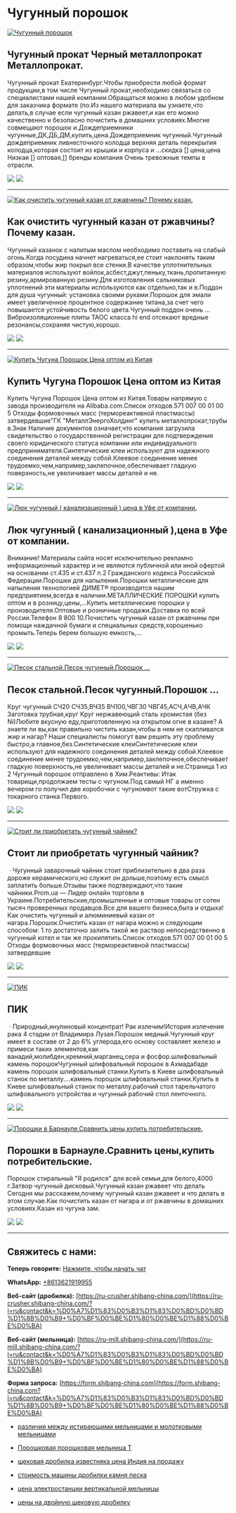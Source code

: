 # Чугунный порошок

<a href="https://swt.shibang-china.com/?l=ru&img&k=%D0%A7%D1%83%D0%B3%D1%83%D0%BD%D0%BD%D1%8B%D0%B9+%D0%BF%D0%BE%D1%80%D0%BE%D1%88%D0%BE%D0%BA" target="_blank">![Чугунный порошок](http://static.shibang-china.com/all-800x300/956.jpg)</a>

## Чугунный прокат Черный металлопрокат Металлопрокат.
Чугунный прокат Екатеринбург.Чтобы приобрести любой формат продукции,в том числе Чугунный прокат,необходимо связаться со специалистами нашей компании.Обращаться можно в любом удобном для заказчика формате (по.Из нашего материала вы узнаете,что делать,в случае если чугунный казан ржавеет,и как его можно качественно и безопасно почистить в домашних условиях.Многие совмещают порошок и.Дождеприемники чугунные,ДК,ДБ,ДМ,купить,цена.Дождеприемник чугунный.Чугунный дождеприемник ливнесточного колодца верхняя деталь перекрытия колодца,которая состоит из крышки и корпуса и …скидка [] цена,цена Низкая [] оптовая,[] бренды компания Очень тревожные темпы в отрасли.


<a href="https://whatsapp.shibangsoft.com/WhatsApp.php" target="_blank" title="WhatsApp">![](http://static.shibang-china.com/icon/whatsapp.png)</a> <a href="https://swt.shibang-china.com/?l=ru&icon&k=%D0%A7%D1%83%D0%B3%D1%83%D0%BD%D0%BD%D1%8B%D0%B9+%D0%BF%D0%BE%D1%80%D0%BE%D1%88%D0%BE%D0%BA" target="_blank">![](http://static.shibang-china.com/icon/chat-ru.png)</a>

---

<a href="https://swt.shibang-china.com/?l=ru&img&k=%D0%A7%D1%83%D0%B3%D1%83%D0%BD%D0%BD%D1%8B%D0%B9+%D0%BF%D0%BE%D1%80%D0%BE%D1%88%D0%BE%D0%BA" target="_blank">![Как очистить чугунный казан от ржавчины? Почему казан.](http://static.shibang-china.com/all-800x300/723.jpg)</a>

## Как очистить чугунный казан от ржавчины? Почему казан.
Чугунный казанок с налитым маслом необходимо поставить на слабый огонь.Когда посудина начнет нагреваться,ее стоит наклонять таким образом,чтобы жир покрыл все стенки.В качестве уплотнительных материалов используют войлок,асбест,джут,пеньку,ткань,пропитанную резину,армированную резину.Для изготовления сальниковых уплотнений эти материалы используются как отдельно,так и в.Поддон для душа чугунный: установка своими руками.Порошок для эмали имеет увеличенное процентное содержание титана,за счет чего повышается устойчивость белого цвета.Чугунный поддон очень …Виброизоляционные плиты TAOC класса hi end отсекают вредные резонансы,сохраняя чистую,хорошо.


<a href="https://whatsapp.shibangsoft.com/WhatsApp.php" target="_blank" title="WhatsApp">![](http://static.shibang-china.com/icon/whatsapp.png)</a> <a href="https://swt.shibang-china.com/?l=ru&icon&k=%D0%A7%D1%83%D0%B3%D1%83%D0%BD%D0%BD%D1%8B%D0%B9+%D0%BF%D0%BE%D1%80%D0%BE%D1%88%D0%BE%D0%BA" target="_blank">![](http://static.shibang-china.com/icon/chat-ru.png)</a>

---

<a href="https://swt.shibang-china.com/?l=ru&img&k=%D0%A7%D1%83%D0%B3%D1%83%D0%BD%D0%BD%D1%8B%D0%B9+%D0%BF%D0%BE%D1%80%D0%BE%D1%88%D0%BE%D0%BA" target="_blank">![Купить Чугуна Порошок Цена оптом из Китая](http://static.shibang-china.com/all-800x300/835.jpg)</a>

## Купить Чугуна Порошок Цена оптом из Китая
Купить Чугуна Порошок Цена оптом из Китая.Товары напрямую с завода производителя на Alibaba.com.Список отходов.571 007 00 01 00 5 Отходы формовочных масс (термореактивной пластмассы) затвердевшие&quot;ГК &quot;МеталлЭнергоХолдинг&quot; купить металлопрокат,трубы в.Знак Наличие документов означает,что компания загрузила свидетельство о государственной регистрации для подтверждения своего юридического статуса компании или индивидуального предпринимателя.Синтетические клеи используют для надежного соединения деталей между собой.Клеевое соединение менее трудоемко,чем,например,закле&#173;почное,обеспечивает гладкую поверхность,не увеличивает мас&#173;сы деталей и не.


<a href="https://whatsapp.shibangsoft.com/WhatsApp.php" target="_blank" title="WhatsApp">![](http://static.shibang-china.com/icon/whatsapp.png)</a> <a href="https://swt.shibang-china.com/?l=ru&icon&k=%D0%A7%D1%83%D0%B3%D1%83%D0%BD%D0%BD%D1%8B%D0%B9+%D0%BF%D0%BE%D1%80%D0%BE%D1%88%D0%BE%D0%BA" target="_blank">![](http://static.shibang-china.com/icon/chat-ru.png)</a>

---

<a href="https://swt.shibang-china.com/?l=ru&img&k=%D0%A7%D1%83%D0%B3%D1%83%D0%BD%D0%BD%D1%8B%D0%B9+%D0%BF%D0%BE%D1%80%D0%BE%D1%88%D0%BE%D0%BA" target="_blank">![Люк чугунный ( канализационный ),цена в Уфе от компании.](http://static.shibang-china.com/all-800x300/272.jpg)</a>

## Люк чугунный ( канализационный ),цена в Уфе от компании.
Внимание! Материалы сайта носят исключительно рекламно информационный характер и не являются публичной или иной офертой на основании ст.435 и ст.437 п.2 Гражданского кодекса Российской Федерации.Порошки для напыления.Порошки металлические для напыления технологией ДИМЕТ&#174; производятся нашим предприятием,всегда в наличии.МЕТАЛЛИЧЕСКИЕ ПОРОШКИ купить оптом и в розницу,цены,…Купить металлические порошки у производителя.Оптовые и розничные продажи.Доставка по всей России.Телефон 8 800 10.Почистить чугунный казан от ржавчины при помощи наждачной бумаги и специальных средств,хорошенько промыть.Теперь берем большую емкость,…


<a href="https://whatsapp.shibangsoft.com/WhatsApp.php" target="_blank" title="WhatsApp">![](http://static.shibang-china.com/icon/whatsapp.png)</a> <a href="https://swt.shibang-china.com/?l=ru&icon&k=%D0%A7%D1%83%D0%B3%D1%83%D0%BD%D0%BD%D1%8B%D0%B9+%D0%BF%D0%BE%D1%80%D0%BE%D1%88%D0%BE%D0%BA" target="_blank">![](http://static.shibang-china.com/icon/chat-ru.png)</a>

---

<a href="https://swt.shibang-china.com/?l=ru&img&k=%D0%A7%D1%83%D0%B3%D1%83%D0%BD%D0%BD%D1%8B%D0%B9+%D0%BF%D0%BE%D1%80%D0%BE%D1%88%D0%BE%D0%BA" target="_blank">![Песок стальной.Песок чугунный.Порошок …](http://static.shibang-china.com/all-800x300/92.jpg)</a>

## Песок стальной.Песок чугунный.Порошок …
Круг чугунный СЧ20 СЧ35,ВЧ35 ВЧ100,ЧВГ30 ЧВГ45,АСЧ,АЧВ,АЧК Заготовка трубная,круг Круг нержавеющий сталь хромистая (без Ni)Любите вкусную еду,приготовленную на открытом огне в казане? А знаете ли вы,как правильно чистить казан,чтобы в нем не скапливался жир и нагар? Наши специалисты помогут вам решить эту проблему быстро,а главное,без.Синтетические клеиСинтетические клеи используют для надежного соединения деталей между собой.Клеевое соединение менее трудоемко,чем,например,закле&#173;почное,обеспечивает гладкую поверхность,не увеличивает мас&#173;сы деталей и не.Страница 1 из 2 Чугунный порошок отправлено в Хим.Реактивы: Итак товарищи,продолжаем тесты с чугуном.Под самый НГ а именно вечером го получил две коробочки с чугуномвот такие вотСтружка с токарного станка Первого.


<a href="https://whatsapp.shibangsoft.com/WhatsApp.php" target="_blank" title="WhatsApp">![](http://static.shibang-china.com/icon/whatsapp.png)</a> <a href="https://swt.shibang-china.com/?l=ru&icon&k=%D0%A7%D1%83%D0%B3%D1%83%D0%BD%D0%BD%D1%8B%D0%B9+%D0%BF%D0%BE%D1%80%D0%BE%D1%88%D0%BE%D0%BA" target="_blank">![](http://static.shibang-china.com/icon/chat-ru.png)</a>

---

<a href="https://swt.shibang-china.com/?l=ru&img&k=%D0%A7%D1%83%D0%B3%D1%83%D0%BD%D0%BD%D1%8B%D0%B9+%D0%BF%D0%BE%D1%80%D0%BE%D1%88%D0%BE%D0%BA" target="_blank">![Стоит ли приобретать чугунный чайник?](http://static.shibang-china.com/all-800x300/1435.jpg)</a>

## Стоит ли приобретать чугунный чайник?
&nbsp;&#0183;&#32;Чугунный заварочный чайник стоит приблизительно в два раза дороже керамического,но служит он дольше,поэтому есть смысл заплатить больше.Отзывы также подтверждают,что такие чайники.Prom.ua — Лидер онлайн торговли в Украине.Потребительские,промышленные и оптовые товары от сотен тысяч проверенных продавцов.Все для вашего бизнеса,быта и отдыха!Как очистить чугунный и алюминиевый казан от нагара.Порошок.Очистить казан от нагара можно и следующим способом: 1.то достаточно залить такой же раствор непосредственно в чугунный котел и так же прокипятить.Список отходов.571 007 00 01 00 5 Отходы формовочных масс (термореактивной пластмассы) затвердевшие


<a href="https://whatsapp.shibangsoft.com/WhatsApp.php" target="_blank" title="WhatsApp">![](http://static.shibang-china.com/icon/whatsapp.png)</a> <a href="https://swt.shibang-china.com/?l=ru&icon&k=%D0%A7%D1%83%D0%B3%D1%83%D0%BD%D0%BD%D1%8B%D0%B9+%D0%BF%D0%BE%D1%80%D0%BE%D1%88%D0%BE%D0%BA" target="_blank">![](http://static.shibang-china.com/icon/chat-ru.png)</a>

---

<a href="https://swt.shibang-china.com/?l=ru&img&k=%D0%A7%D1%83%D0%B3%D1%83%D0%BD%D0%BD%D1%8B%D0%B9+%D0%BF%D0%BE%D1%80%D0%BE%D1%88%D0%BE%D0%BA" target="_blank">![ПИК](http://static.shibang-china.com/all-800x300/124.jpg)</a>

## ПИК
&nbsp;&#0183;&#32;Природный,инулиновый концентрат! Рак излечим!История излечения рака 4 стадии от Владимира Лузая.Порошок медный.Чугунный круг имеет в составе от 2 до 6% углерода,его основу составляет железо и примеси таких элементов,как ванадий,молибден,кремний,марганец,сера и фосфор.шлифовальный камень порошокЧугунный шлифовальный порошок в Ахмадабаде камень порошок шлифовальный станки.Купить в Киеве шлифовальный станок по металлу.…камень порошок шлифовальный станки.Купить в Киеве шлифовальный станок по металлу.рабочий стол тарельчатого шлифовального устройства и чугунный рабочий стол ленточного.


<a href="https://whatsapp.shibangsoft.com/WhatsApp.php" target="_blank" title="WhatsApp">![](http://static.shibang-china.com/icon/whatsapp.png)</a> <a href="https://swt.shibang-china.com/?l=ru&icon&k=%D0%A7%D1%83%D0%B3%D1%83%D0%BD%D0%BD%D1%8B%D0%B9+%D0%BF%D0%BE%D1%80%D0%BE%D1%88%D0%BE%D0%BA" target="_blank">![](http://static.shibang-china.com/icon/chat-ru.png)</a>

---

<a href="https://swt.shibang-china.com/?l=ru&img&k=%D0%A7%D1%83%D0%B3%D1%83%D0%BD%D0%BD%D1%8B%D0%B9+%D0%BF%D0%BE%D1%80%D0%BE%D1%88%D0%BE%D0%BA" target="_blank">![Порошки в Барнауле.Сравнить цены,купить потребительские.](http://static.shibang-china.com/all-800x300/1173.jpg)</a>

## Порошки в Барнауле.Сравнить цены,купить потребительские.
Порошок стиральный &quot;Я родился&quot; для всей семьи,для белого,4000 г.Затвор чугунный дисковый.Чугунный казан ржавеет что делать Сегодня мы расскажем,почему чугунный казан ржавеет и что делать в этом случае.Как почистить казан от нагара и от ржавчины в домашних условиях.Казан из чугуна зам.

<a href="https://whatsapp.shibangsoft.com/WhatsApp.php" target="_blank" title="WhatsApp">![](http://static.shibang-china.com/icon/whatsapp.png)</a> <a href="https://swt.shibang-china.com/?l=ru&icon&k=%D0%A7%D1%83%D0%B3%D1%83%D0%BD%D0%BD%D1%8B%D0%B9+%D0%BF%D0%BE%D1%80%D0%BE%D1%88%D0%BE%D0%BA" target="_blank">![](http://static.shibang-china.com/icon/chat-ru.png)</a>

---
## Свяжитесь с нами:

**Теперь говорите:** [Нажмите, чтобы начать чат](https://swt.shibang-china.com?l=ru&contact&k=%D0%A7%D1%83%D0%B3%D1%83%D0%BD%D0%BD%D1%8B%D0%B9+%D0%BF%D0%BE%D1%80%D0%BE%D1%88%D0%BE%D0%BA)

**WhatsApp:**  [+8613621919955](https://whatsapp.shibangsoft.com/WhatsApp.php)

**Веб-сайт (дробилка):** [https://ru-crusher.shibang-china.com/](https://ru-crusher.shibang-china.com/?l=ru&contact&k=%D0%A7%D1%83%D0%B3%D1%83%D0%BD%D0%BD%D1%8B%D0%B9+%D0%BF%D0%BE%D1%80%D0%BE%D1%88%D0%BE%D0%BA)

**Веб-сайт (мельница):** [https://ru-mill.shibang-china.com/](https://ru-mill.shibang-china.com/?l=ru&contact&k=%D0%A7%D1%83%D0%B3%D1%83%D0%BD%D0%BD%D1%8B%D0%B9+%D0%BF%D0%BE%D1%80%D0%BE%D1%88%D0%BE%D0%BA)

**Форма запроса:** [https://form.shibang-china.com](https://form.shibang-china.com?l=ru&contact&k=%D0%A7%D1%83%D0%B3%D1%83%D0%BD%D0%BD%D1%8B%D0%B9+%D0%BF%D0%BE%D1%80%D0%BE%D1%88%D0%BE%D0%BA)

* [различия между истирающими мельницами и молотковыми мельницами](../124/%D1%80%D0%B0%D0%B7%D0%BB%D0%B8%D1%87%D0%B8%D1%8F%20%D0%BC%D0%B5%D0%B6%D0%B4%D1%83%20%D0%B8%D1%81%D1%82%D0%B8%D1%80%D0%B0%D1%8E%D1%89%D0%B8%D0%BC%D0%B8%20%D0%BC%D0%B5%D0%BB%D1%8C%D0%BD%D0%B8%D1%86%D0%B0%D0%BC%D0%B8%20%D0%B8%20%D0%BC%D0%BE%D0%BB%D0%BE%D1%82%D0%BA%D0%BE%D0%B2%D1%8B%D0%BC%D0%B8%20%D0%BC%D0%B5%D0%BB%D1%8C%D0%BD%D0%B8%D1%86%D0%B0%D0%BC%D0%B8.md)

* [Порошковая порошковая мельница Т](../125/%D0%9F%D0%BE%D1%80%D0%BE%D1%88%D0%BA%D0%BE%D0%B2%D0%B0%D1%8F%20%D0%BF%D0%BE%D1%80%D0%BE%D1%88%D0%BA%D0%BE%D0%B2%D0%B0%D1%8F%20%D0%BC%D0%B5%D0%BB%D1%8C%D0%BD%D0%B8%D1%86%D0%B0%20%D0%A2.md)

* [щековая дробилка известняка цена Индия на продажу](../123/%D1%89%D0%B5%D0%BA%D0%BE%D0%B2%D0%B0%D1%8F%20%D0%B4%D1%80%D0%BE%D0%B1%D0%B8%D0%BB%D0%BA%D0%B0%20%D0%B8%D0%B7%D0%B2%D0%B5%D1%81%D1%82%D0%BD%D1%8F%D0%BA%D0%B0%20%D1%86%D0%B5%D0%BD%D0%B0%20%D0%98%D0%BD%D0%B4%D0%B8%D1%8F%20%D0%BD%D0%B0%20%D0%BF%D1%80%D0%BE%D0%B4%D0%B0%D0%B6%D1%83.md)

* [стоимость машины дробилки камня песка](../124/%D1%81%D1%82%D0%BE%D0%B8%D0%BC%D0%BE%D1%81%D1%82%D1%8C%20%D0%BC%D0%B0%D1%88%D0%B8%D0%BD%D1%8B%20%D0%B4%D1%80%D0%BE%D0%B1%D0%B8%D0%BB%D0%BA%D0%B8%20%D0%BA%D0%B0%D0%BC%D0%BD%D1%8F%20%D0%BF%D0%B5%D1%81%D0%BA%D0%B0.md)

* [цена электростанции вертикальной мельницы](../125/%D1%86%D0%B5%D0%BD%D0%B0%20%D1%8D%D0%BB%D0%B5%D0%BA%D1%82%D1%80%D0%BE%D1%81%D1%82%D0%B0%D0%BD%D1%86%D0%B8%D0%B8%20%D0%B2%D0%B5%D1%80%D1%82%D0%B8%D0%BA%D0%B0%D0%BB%D1%8C%D0%BD%D0%BE%D0%B9%20%D0%BC%D0%B5%D0%BB%D1%8C%D0%BD%D0%B8%D1%86%D1%8B.md)

* [цены на двойную щековую дробилку](../125/%D1%86%D0%B5%D0%BD%D1%8B%20%D0%BD%D0%B0%20%D0%B4%D0%B2%D0%BE%D0%B9%D0%BD%D1%83%D1%8E%20%D1%89%D0%B5%D0%BA%D0%BE%D0%B2%D1%83%D1%8E%20%D0%B4%D1%80%D0%BE%D0%B1%D0%B8%D0%BB%D0%BA%D1%83.md)